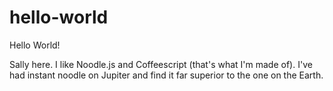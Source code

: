 # hello-world

Hello World!

Sally here. I like Noodle.js and Coffeescript (that's what I'm made of).
I've had instant noodle on Jupiter and find it far superior to the one on the Earth. 
